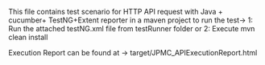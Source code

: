 This file contains test scenario for HTTP API request with Java + cucumber+ TestNG+Extent reporter in a maven project
to run the test->
1: Run the attached testNG.xml file from testRunner folder
or
2: Execute mvn clean install 

Execution Report can be found at -> target/JPMC_APIExecutionReport.html
